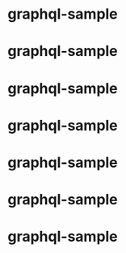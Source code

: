 # graphql-sample
# graphql-sample
# graphql-sample
# graphql-sample
# graphql-sample
# graphql-sample
# graphql-sample
